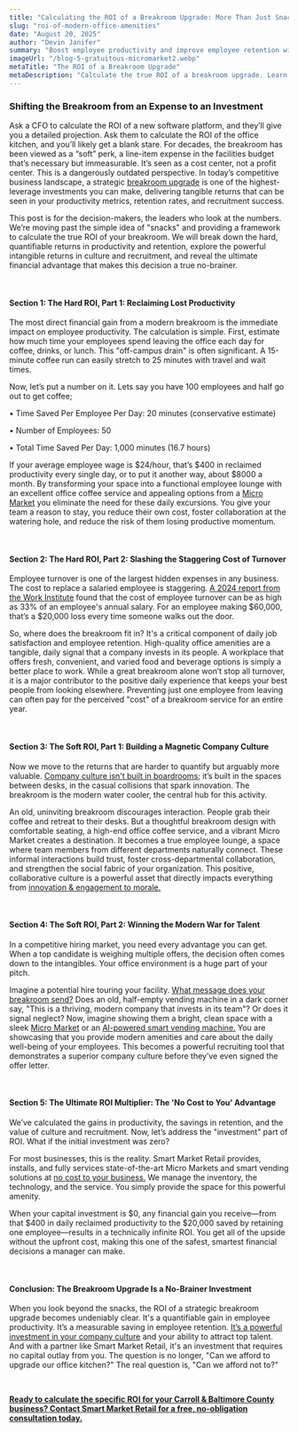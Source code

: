 ```yaml
---
title: "Calculating the ROI of a Breakroom Upgrade: More Than Just Snacks'"
slug: "roi-of-modern-office-amenities"
date: "August 20, 2025"
author: "Devin Janifer"
summary: "Boost employee productivity and improve employee retention with a strategic breakroom upgrade. This guide provides a framework for calculating the true ROI of modern office amenities, proving how they strengthen your company culture and your bottom line."
imageUrl: "/blog-5-gratuitous-micromarket2.webp"
metaTitle: "The ROI of a Breakroom Upgrade"
metaDescription: "Calculate the true ROI of a breakroom upgrade. Learn how modern office amenities boost employee productivity and retention, all while enhancing your company culture at no cost."
---
```

### <span class="text-mint">Shifting the Breakroom from an Expense</span> <span class="text-coral">to an Investment</span>

Ask a CFO to calculate the ROI of a new software platform, and they’ll give you a detailed projection. Ask them to calculate the ROI of the office kitchen, and you’ll likely get a blank stare. For decades, the breakroom has been viewed as a “soft” perk, a line-item expense in the facilities budget that’s necessary but immeasurable. It’s seen as a cost center, not a profit center. This is a dangerously outdated perspective. In today’s competitive business landscape, a strategic [breakroom upgrade](https://smartmarketretail.com/solutions) is one of the highest-leverage investments you can make, delivering tangible returns that can be seen in your productivity metrics, retention rates, and recruitment success.

This post is for the decision-makers, the leaders who look at the numbers. We’re moving past the simple idea of "snacks" and providing a framework to calculate the true ROI of your breakroom. We will break down the hard, quantifiable returns in productivity and retention, explore the powerful intangible returns in culture and recruitment, and reveal the ultimate financial advantage that makes this decision a true no-brainer.

&nbsp;

#### <span class="text-mint">Section 1: The Hard ROI, Part 1:</span> <span class="text-coral">Reclaiming Lost Productivity</span>

The most direct financial gain from a modern breakroom is the immediate impact on employee productivity. The calculation is simple. First, estimate how much time your employees spend leaving the office each day for coffee, drinks, or lunch. This "off-campus drain" is often significant. A 15-minute coffee run can easily stretch to 25 minutes with travel and wait times.

Now, let’s put a number on it. Lets say you have 100 employees and half go out to get coffee;

•	Time Saved Per Employee Per Day: 20 minutes (conservative estimate)

•	Number of Employees: 50

•	Total Time Saved Per Day: 1,000 minutes (16.7 hours)

If your average employee wage is $24/hour, that’s $400 in reclaimed productivity every single day, or to put it another way, about $8000 a month. By transforming your space into a functional employee lounge with an excellent office coffee service and appealing options from a [Micro Market](https://smartmarketretail.com/blog/what-exactly-is-a-micro-market) you eliminate the need for these daily excursions. You give your team a reason to stay, you reduce their own cost, foster collaboration at the watering hole, and reduce the risk of them losing productive momentum.

&nbsp; 

#### <span class="text-mint">Section 2: The Hard ROI, Part 2:</span> <span class="text-coral">Slashing the Staggering Cost of Turnover</span>

Employee turnover is one of the largest hidden expenses in any business. The cost to replace a salaried employee is staggering. [A 2024 report from the Work Institute](https://info.workinstitute.com/hubfs/2024%20Retention%20Report/Work%20Institute%202024%20Retention%20Report.pdf) found that the cost of employee turnover can be as high as 33% of an employee's annual salary. For an employee making $60,000, that’s a $20,000 loss every time someone walks out the door.

So, where does the breakroom fit in? It's a critical component of daily job satisfaction and employee retention. High-quality office amenities are a tangible, daily signal that a company invests in its people. A workplace that offers fresh, convenient, and varied food and beverage options is simply a better place to work. While a great breakroom alone won’t stop all turnover, it is a major contributor to the positive daily experience that keeps your best people from looking elsewhere. Preventing just one employee from leaving can often pay for the perceived "cost" of a breakroom service for an entire year.

&nbsp; 

#### <span class="text-mint">Section 3: The Soft ROI, Part 1:</span> <span class="text-coral">Building a Magnetic Company Culture</span>

Now we move to the returns that are harder to quantify but arguably more valuable. [Company culture isn't built in boardrooms;](https://www.rollingstone.com/culture-council/articles/building-breaking-company-culture-hard-truth-about-really-matters-1235391243/) it’s built in the spaces between desks, in the casual collisions that spark innovation. The breakroom is the modern water cooler, the central hub for this activity.

An old, uninviting breakroom discourages interaction. People grab their coffee and retreat to their desks. But a thoughtful breakroom design with comfortable seating, a high-end office coffee service, and a vibrant Micro Market creates a destination. It becomes a true employee lounge, a space where team members from different departments naturally connect. These informal interactions build trust, foster cross-departmental collaboration, and strengthen the social fabric of your organization. This positive, collaborative culture is a powerful asset that directly impacts everything from [innovation & engagement to morale.](https://www.gallup.com/q12-employee-engagement-survey/)

&nbsp; 

#### <span class="text-mint">Section 4: The Soft ROI, Part 2:</span> <span class="text-coral">Winning the Modern War for Talent</span>

In a competitive hiring market, you need every advantage you can get. When a top candidate is weighing multiple offers, the decision often comes down to the intangibles. Your office environment is a huge part of your pitch.

Imagine a potential hire touring your facility. [What message does your breakroom send?](https://smartmarketretail.com/blog/is-your-breakroom-driving-employees-away) Does an old, half-empty vending machine in a dark corner say, "This is a thriving, modern company that invests in its team"? Or does it signal neglect? Now, imagine showing them a bright, clean space with a sleek [Micro Market](https://smartmarketretail.com/solutions/micro-markets) or an [AI-powered smart vending machine.](https://smartmarketretail.com/solutions/smart-stores) You are showcasing that you provide modern amenities and care about the daily well-being of your employees. This becomes a powerful recruiting tool that demonstrates a superior company culture before they’ve even signed the offer letter.

&nbsp; 

#### <span class="text-mint">Section 5: The Ultimate ROI Multiplier:</span> <span class="text-coral">The 'No Cost to You' Advantage</span>

We’ve calculated the gains in productivity, the savings in retention, and the value of culture and recruitment. Now, let’s address the "investment" part of ROI. What if the initial investment was zero?

For most businesses, this is the reality. Smart Market Retail provides, installs, and fully services state-of-the-art Micro Markets and smart vending solutions at [no cost to your business.](https://smartmarketretail.com/faq#cost-to-business) We manage the inventory, the technology, and the service. You simply provide the space for this powerful amenity.

When your capital investment is $0, any financial gain you receive—from that $400 in daily reclaimed productivity to the $20,000 saved by retaining one employee—results in a technically infinite ROI. You get all of the upside without the upfront cost, making this one of the safest, smartest financial decisions a manager can make.

&nbsp; 

#### <span class="text-mint">Conclusion: The Breakroom Upgrade</span> <span class="text-coral">Is a No-Brainer Investment</span>

When you look beyond the snacks, the ROI of a strategic breakroom upgrade becomes undeniably clear. It's a quantifiable gain in employee productivity. It’s a measurable saving in employee retention. [It’s a powerful investment in your company culture](https://smartmarketretail.com/blog/boost-your-propertys-value-with-ai-powered-smart-vending) and your ability to attract top talent. And with a partner like Smart Market Retail, it's an investment that requires no capital outlay from you.
The question is no longer, "Can we afford to upgrade our office kitchen?" The real question is, "Can we afford not to?"

&nbsp; 

[**Ready to calculate the specific ROI for your Carroll & Baltimore County business? Contact Smart Market Retail for a free, no-obligation consultation today.**](https://smartmarketretail.com/contact)